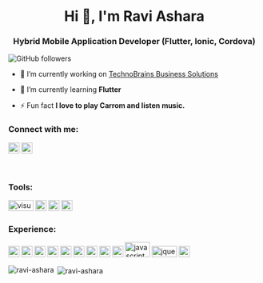 <h1 align="center">Hi 👋, I'm Ravi Ashara</h1>
<h3 align="center">Hybrid Mobile Application Developer (Flutter, Ionic, Cordova)</h3>


![GitHub followers](https://img.shields.io/github/followers/tbs-raviashara?logo=GitHub&style=for-the-badge)

- 🔭 I’m currently working on [TechnoBrains Business Solutions](https://technobrains.io/)

- 🌱 I’m currently learning **Flutter**

- ⚡ Fun fact **I love to play Carrom and listen music.**

### Connect with me:

<a href="https://twitter.com/ashara_ravi" target="blank"><img src="https://cdn.jsdelivr.net/npm/simple-icons@3.0.1/icons/twitter.svg" alt="ravi-ashara" height="22" width="22" /></a>
<a href="https://in.linkedin.com/in/ravi-ashara-652926105" target="blank"><img src="https://cdn.jsdelivr.net/npm/simple-icons@3.0.1/icons/linkedin.svg" alt="ravi-ashara" height="22" width="22" /></a>

<br />

### Tools:

<p align="left">
<img src="https://www.vectorlogo.zone/logos/visualstudio_code/visualstudio_code-ar21.svg" alt="visualstudio" width="50" height="22"/>
<img src="https://www.vectorlogo.zone/logos/android/android-icon.svg" alt="android" width="22" height="22"/>
<img src="https://www.vectorlogo.zone/logos/apple_xcode/apple_xcode-icon.svg" alt="apple_xcode" width="22" height="22"/>
<img src="https://www.vectorlogo.zone/logos/git-scm/git-scm-icon.svg" alt="git" width="22" height="22"/>
</p>

### Experience:
<p align="left">
<img src="https://www.vectorlogo.zone/logos/dartlang/dartlang-icon.svg" alt="dart" width="22" height="22"/> <img src="https://www.vectorlogo.zone/logos/firebase/firebase-icon.svg" alt="firebase" width="22" height="22"/> <img src="https://www.vectorlogo.zone/logos/flutterio/flutterio-icon.svg" alt="flutter" width="22" height="22"/>
<img src="https://www.vectorlogo.zone/logos/ionicframework/ionicframework-icon.svg" alt="ionic" width="22" height="22"/>
<img src="https://www.vectorlogo.zone/logos/apache_cordova/apache_cordova-icon.svg" alt="cordova" width="22" height="22"/>
<img src="https://www.vectorlogo.zone/logos/angular/angular-icon.svg" alt="angular" width="22" height="22"/>
<img src="https://www.vectorlogo.zone/logos/typescriptlang/typescriptlang-ar21.svg" alt="typescriptlang" width="22" height="22"/>
<img src="https://www.vectorlogo.zone/logos/getbootstrap/getbootstrap-icon.svg" alt="bootstrap" width="22" height="22"/>
<img src="https://www.vectorlogo.zone/logos/w3_html5/w3_html5-icon.svg" alt="html5" width="22" height="22"/>
<img src="https://www.vectorlogo.zone/logos/javascript/javascript-horizontal.svg" alt="javascript" width="50" height="30"/>
<img src="https://www.vectorlogo.zone/logos/jquery/jquery-horizontal.svg" alt="jquery" width="50" height="22"/>
<img src="https://www.vectorlogo.zone/logos/sass-lang/sass-lang-icon.svg" alt="sass" width="22" height="22"/>
</p>

<p><img align="left" src="https://github-readme-stats.vercel.app/api/top-langs/?username=tbs-raviashara&layout=compact&hide=html" alt="ravi-ashara" /></p>

<p>&nbsp;<img align="center" src="https://github-readme-stats.vercel.app/api?username=tbs-raviashara&show_icons=true" alt="ravi-ashara" /></p>